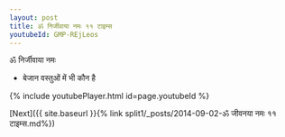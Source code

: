 ```yaml
---
layout: post
title: ॐ निर्जीवाया नमः ११ टाइम्स
youtubeId: GMP-REjLeos
---
```

 
 
 ॐ निर्जीवाया नमः  
 
 -  बेजान वस्तुओं में भी कौन है 
 
  
 
  
 
 
 
 
 
 


{% include youtubePlayer.html id=page.youtubeId %}
 
[Next]({{ site.baseurl }}{% link  split1/_posts/2014-09-02-ॐ जीवनया नमः ११ टाइम्स.md%})
 
